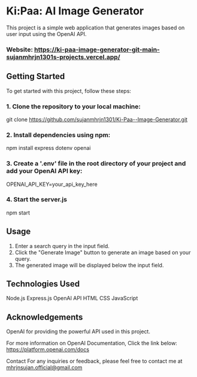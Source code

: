 # Ki:Paa: AI Image Generator
This project is a simple web application that generates images based on user input using the OpenAI API.
### Website: https://ki-paa-image-generator-git-main-sujanmhrjn1301s-projects.vercel.app/
## Getting Started
To get started with this project, follow these steps:
### 1. Clone the repository to your local machine:
   git clone https://github.com/sujanmhrjn1301/Ki-Paa--Image-Generator.git
### 2. Install dependencies using npm:
   npm install express dotenv openai
### 3. Create a '.env' file in the root directory of your project and add your OpenAI API key:
   OPENAI_API_KEY=your_api_key_here
### 4. Start the server.js
   npm start

## Usage
1. Enter a search query in the input field.
2. Click the "Generate Image" button to generate an image based on your query.
3. The generated image will be displayed below the input field.

## Technologies Used
Node.js
Express.js
OpenAI API
HTML
CSS
JavaScript

## Acknowledgements
OpenAI for providing the powerful API used in this project.

For more information on OpenAI Documentation, Click the link below:
https://platform.openai.com/docs

Contact
For any inquiries or feedback, please feel free to contact me at mhrjnsujan.official@gmail.com
